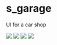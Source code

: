 # s_garage

UI for a car shop

![](https://schmit.be/images/Flutter/garage/01.jpg)
![](https://schmit.be/images/Flutter/garage/02.jpg)
![](https://schmit.be/images/Flutter/garage/03.jpg)
![](https://schmit.be/images/Flutter/garage/04.jpg)

